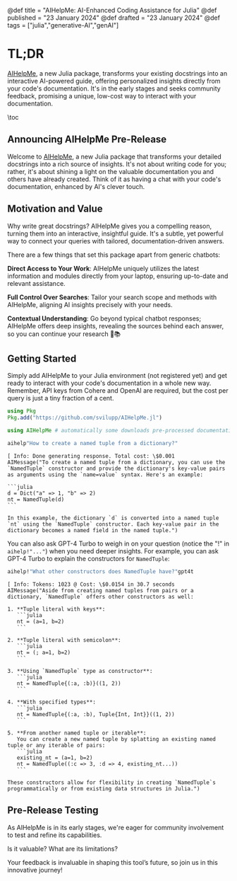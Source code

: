 @def title = "AIHelpMe: AI-Enhanced Coding Assistance for Julia"
@def published = "23 January 2024"
@def drafted = "23 January 2024"
@def tags = ["julia","generative-AI","genAI"]

# TL;DR
[AIHelpMe](https://github.com/svilupp/AIHelpMe.jl), a new Julia package, transforms your existing docstrings into an interactive AI-powered guide, offering personalized insights directly from your code's documentation. It's in the early stages and seeks community feedback, promising a unique, low-cost way to interact with your documentation.

\toc 

## Announcing AIHelpMe Pre-Release

Welcome to [AIHelpMe](https://github.com/svilupp/AIHelpMe.jl), a new Julia package that transforms your detailed docstrings into a rich source of insights. It's not about writing code for you; rather, it's about shining a light on the valuable documentation you and others have already created. Think of it as having a chat with your code's documentation, enhanced by AI's clever touch.

## Motivation and Value
Why write great docstrings? AIHelpMe gives you a compelling reason, turning them into an interactive, insightful guide. It's a subtle, yet powerful way to connect your queries with tailored, documentation-driven answers.

There are a few things that set this package apart from generic chatbots:

**Direct Access to Your Work**: AIHelpMe uniquely utilizes the latest information and modules directly from your laptop, ensuring up-to-date and relevant assistance.

**Full Control Over Searches**: Tailor your search scope and methods with AIHelpMe, aligning AI insights precisely with your needs.

**Contextual Understanding**: Go beyond typical chatbot responses; AIHelpMe offers deep insights, revealing the sources behind each answer, so you can continue your research 🧠📚

## Getting Started
Simply add AIHelpMe to your Julia environment (not registered yet) and get ready to interact with your code's documentation in a whole new way. Remember, API keys from Cohere and OpenAI are required, but the cost per query is just a tiny fraction of a cent.

```julia
using Pkg
Pkg.add("https://github.com/svilupp/AIHelpMe.jl")

using AIHelpMe # automatically some downloads pre-processed documentation

aihelp"How to create a named tuple from a dictionary?"
```

````plaintext
[ Info: Done generating response. Total cost: \$0.001
AIMessage("To create a named tuple from a dictionary, you can use the `NamedTuple` constructor and provide the dictionary's key-value pairs as arguments using the `name=value` syntax. Here's an example:

```julia
d = Dict("a" => 1, "b" => 2)
nt = NamedTuple(d)
```

In this example, the dictionary `d` is converted into a named tuple `nt` using the `NamedTuple` constructor. Each key-value pair in the dictionary becomes a named field in the named tuple.")
````

You can also ask GPT-4 Turbo to weigh in on your question (notice the "!" in `aihelp!"..."`) when you need deeper insights. For example, you can ask GPT-4 Turbo to explain the constructors for `NamedTuple`:

```julia
aihelp!"What other constructors does NamedTuple have?"gpt4t
```

````plaintext
[ Info: Tokens: 1023 @ Cost: \$0.0154 in 30.7 seconds
AIMessage("Aside from creating named tuples from pairs or a dictionary, `NamedTuple` offers other constructors as well:

1. **Tuple literal with keys**:
   ```julia
   nt = (a=1, b=2)
   ```

2. **Tuple literal with semicolon**:
   ```julia
   nt = (; a=1, b=2)
   ```

3. **Using `NamedTuple` type as constructor**:
   ```julia
   nt = NamedTuple{(:a, :b)}((1, 2))
   ```

4. **With specified types**:
   ```julia
   nt = NamedTuple{(:a, :b), Tuple{Int, Int}}((1, 2))
   ```

5. **From another named tuple or iterable**:
   You can create a new named tuple by splatting an existing named tuple or any iterable of pairs:
   ```julia
   existing_nt = (a=1, b=2)
   nt = NamedTuple((:c => 3, :d => 4, existing_nt...))
   ```

These constructors allow for flexibility in creating `NamedTuple`s programmatically or from existing data structures in Julia.")
````


## Pre-Release Testing
As AIHelpMe is in its early stages, we're eager for community involvement to test and refine its capabilities. 

Is it valuable? What are its limitations?

Your feedback is invaluable in shaping this tool’s future, so join us in this innovative journey!